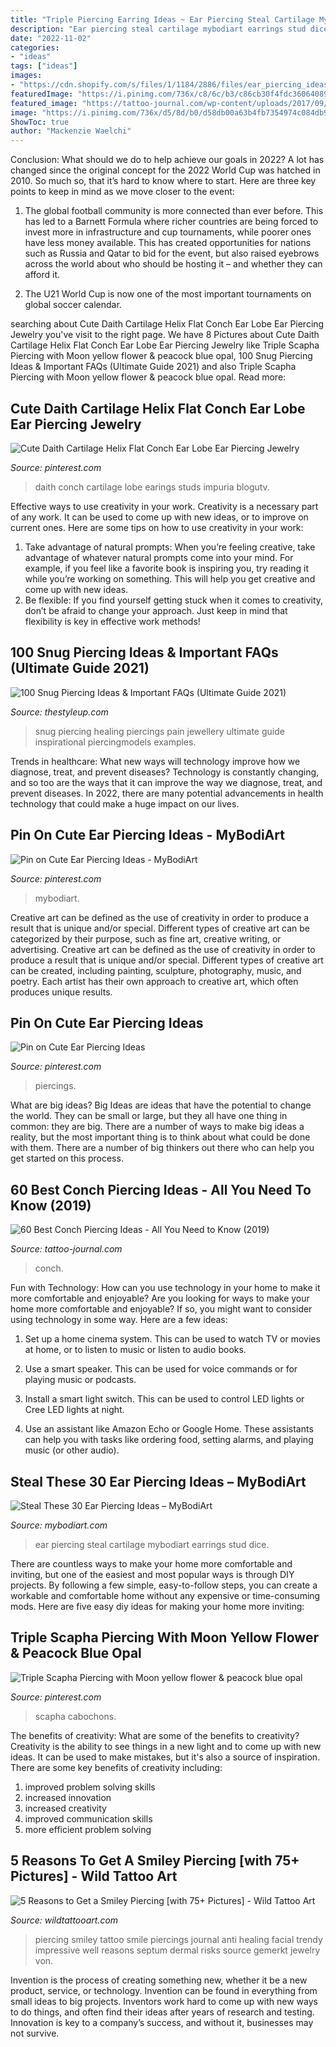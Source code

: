 ```yaml
---
title: "Triple Piercing Earring Ideas ~ Ear Piercing Steal Cartilage Mybodiart Earrings Stud Dice"
description: "Ear piercing steal cartilage mybodiart earrings stud dice"
date: "2022-11-02"
categories:
- "ideas"
tags: ["ideas"]
images:
- "https://cdn.shopify.com/s/files/1/1184/2886/files/ear_piercing_ideas_0c94002d-aa54-49b2-8720-3b332f0574eb_2048x2048.jpg?v=1497555740"
featuredImage: "https://i.pinimg.com/736x/c8/6c/b3/c86cb30f4fdc3606408991d6f5ae0519.jpg"
featured_image: "https://tattoo-journal.com/wp-content/uploads/2017/09/Conch-Piercing-9-765x765.jpg"
image: "https://i.pinimg.com/736x/d5/8d/b0/d58db00a63b4fb7354974c084db99632.jpg"
ShowToc: true
author: "Mackenzie Waelchi"
---
```



Conclusion: What should we do to help achieve our goals in 2022?
A lot has changed since the original concept for the 2022 World Cup was hatched in 2010. So much so, that it’s hard to know where to start. Here are three key points to keep in mind as we move closer to the event:
1. The global football community is more connected than ever before. This has led to a Barnett Formula where richer countries are being forced to invest more in infrastructure and cup tournaments, while poorer ones have less money available. This has created opportunities for nations such as Russia and Qatar to bid for the event, but also raised eyebrows across the world about who should be hosting it – and whether they can afford it.

2. The U21 World Cup is now one of the most important tournaments on global soccer calendar.

	

		
searching about Cute Daith Cartilage Helix Flat Conch Ear Lobe Ear Piercing Jewelry you've visit to the right page. We have 8 Pictures about Cute Daith Cartilage Helix Flat Conch Ear Lobe Ear Piercing Jewelry like Triple Scapha Piercing with Moon yellow flower &amp; peacock blue opal, 100 Snug Piercing Ideas &amp; Important FAQs (Ultimate Guide 2021) and also Triple Scapha Piercing with Moon yellow flower &amp; peacock blue opal. Read more:
		
    
## Cute Daith Cartilage Helix Flat Conch Ear Lobe Ear Piercing Jewelry

<img loading=lazy src="https://i.pinimg.com/736x/1c/ac/26/1cac26883109c8683de289ebcabe623f.jpg" onerror="this.onerror=null;this.src='https://tse1.mm.bing.net/th?id=OIP.KU7QJVs4xZUB8SneV8yBWgHaLG&amp;pid=15.1';" alt="Cute Daith Cartilage Helix Flat Conch Ear Lobe Ear Piercing Jewelry">

_Source: pinterest.com_

>daith conch cartilage lobe earings studs impuria blogutv. 

	

Effective ways to use creativity in your work.
Creativity is a necessary part of any work. It can be used to come up with new ideas, or to improve on current ones. Here are some tips on how to use creativity in your work: 
1. Take advantage of natural prompts: When you’re feeling creative, take advantage of whatever natural prompts come into your mind. For example, if you feel like a favorite book is inspiring you, try reading it while you’re working on something. This will help you get creative and come up with new ideas. 
2. Be flexible: If you find yourself getting stuck when it comes to creativity, don’t be afraid to change your approach. Just keep in mind that flexibility is key in effective work methods! 

    
## 100 Snug Piercing Ideas &amp; Important FAQs (Ultimate Guide 2021)

<img loading=lazy src="https://thestyleup.com/wp-content/uploads/2016/04/Snug-Piercing25.jpg" onerror="this.onerror=null;this.src='https://tse1.mm.bing.net/th?id=OIP.XWPTPnAiGn2r1WApTRdxHgHaJ4&amp;pid=15.1';" alt="100 Snug Piercing Ideas &amp; Important FAQs (Ultimate Guide 2021)">

_Source: thestyleup.com_

>snug piercing healing piercings pain jewellery ultimate guide inspirational piercingmodels examples. 

	

Trends in healthcare: What new ways will technology improve how we diagnose, treat, and prevent diseases?
Technology is constantly changing, and so too are the ways that it can improve the way we diagnose, treat, and prevent diseases. In 2022, there are many potential advancements in health technology that could make a huge impact on our lives.

    
## Pin On Cute Ear Piercing Ideas - MyBodiArt

<img loading=lazy src="https://i.pinimg.com/736x/d5/8d/b0/d58db00a63b4fb7354974c084db99632.jpg" onerror="this.onerror=null;this.src='https://tse1.mm.bing.net/th?id=OIP.TF5WWijoF7fRCB6ju6ZIEgHaLH&amp;pid=15.1';" alt="Pin on Cute Ear Piercing Ideas - MyBodiArt">

_Source: pinterest.com_

>mybodiart. 

	

Creative art can be defined as the use of creativity in order to produce a result that is unique and/or special. Different types of creative art can be categorized by their purpose, such as fine art, creative writing, or advertising.
Creative art can be defined as the use of creativity in order to produce a result that is unique and/or special. Different types of creative art can be created, including painting, sculpture, photography, music, and poetry. Each artist has their own approach to creative art, which often produces unique results.

    
## Pin On Cute Ear Piercing Ideas

<img loading=lazy src="https://i.pinimg.com/736x/c8/6c/b3/c86cb30f4fdc3606408991d6f5ae0519.jpg" onerror="this.onerror=null;this.src='https://tse1.mm.bing.net/th?id=OIP.Tv_LgWVr6b8NwkiJDzeYwQHaOq&amp;pid=15.1';" alt="Pin on Cute Ear Piercing Ideas">

_Source: pinterest.com_

>piercings. 

	

What are big ideas?
Big Ideas are ideas that have the potential to change the world. They can be small or large, but they all have one thing in common: they are big. There are a number of ways to make big ideas a reality, but the most important thing is to think about what could be done with them. There are a number of big thinkers out there who can help you get started on this process.

    
## 60 Best Conch Piercing Ideas - All You Need To Know (2019)

<img loading=lazy src="https://tattoo-journal.com/wp-content/uploads/2017/09/Conch-Piercing-9-765x765.jpg" onerror="this.onerror=null;this.src='https://tse2.mm.bing.net/th?id=OIP.F_yhB-qUplveuS4hFgRwVQHaHa&amp;pid=15.1';" alt="60 Best Conch Piercing Ideas - All You Need to Know (2019)">

_Source: tattoo-journal.com_

>conch. 

	

Fun with Technology: How can you use technology in your home to make it more comfortable and enjoyable?
Are you looking for ways to make your home more comfortable and enjoyable? If so, you might want to consider using technology in some way. Here are a few ideas:
1. Set up a home cinema system. This can be used to watch TV or movies at home, or to listen to music or listen to audio books.

2. Use a smart speaker. This can be used for voice commands or for playing music or podcasts.

3. Install a smart light switch. This can be used to control LED lights or Cree LED lights at night.

4. Use an assistant like Amazon Echo or Google Home. These assistants can help you with tasks like ordering food, setting alarms, and playing music (or other audio).

    
## Steal These 30 Ear Piercing Ideas – MyBodiArt

<img loading=lazy src="https://cdn.shopify.com/s/files/1/1184/2886/files/ear_piercing_ideas_0c94002d-aa54-49b2-8720-3b332f0574eb_2048x2048.jpg?v=1497555740" onerror="this.onerror=null;this.src='https://tse4.mm.bing.net/th?id=OIP.SzTo5GZLnZN4P2z1X6mcbgHaNg&amp;pid=15.1';" alt="Steal These 30 Ear Piercing Ideas – MyBodiArt">

_Source: mybodiart.com_

>ear piercing steal cartilage mybodiart earrings stud dice. 

	

There are countless ways to make your home more comfortable and inviting, but one of the easiest and most popular ways is through DIY projects. By following a few simple, easy-to-follow steps, you can create a workable and comfortable home without any expensive or time-consuming mods. Here are five easy diy ideas for making your home more inviting: 

    
## Triple Scapha Piercing With Moon Yellow Flower &amp; Peacock Blue Opal

<img loading=lazy src="http://i.pinimg.com/1200x/8f/b8/84/8fb8846e1a044c1810d2a2c4edef7f7e.jpg" onerror="this.onerror=null;this.src='https://tse1.mm.bing.net/th?id=OIP.x7O_R_KPeRlEc-43hOyrKAHaHa&amp;pid=15.1';" alt="Triple Scapha Piercing with Moon yellow flower &amp; peacock blue opal">

_Source: pinterest.com_

>scapha cabochons. 

	

The benefits of creativity: What are some of the benefits to creativity?
Creativity is the ability to see things in a new light and to come up with new ideas. It can be used to make mistakes, but it's also a source of inspiration. There are some key benefits of creativity including: 
1. improved problem solving skills 
2. increased innovation 
3. increased creativity 
4. improved communication skills 
5. more efficient problem solving 

    
## 5 Reasons To Get A Smiley Piercing [with 75+ Pictures] - Wild Tattoo Art

<img loading=lazy src="https://www.wildtattooart.com/wp-content/uploads/2019/04/smiley-piercing-5.jpg" onerror="this.onerror=null;this.src='https://tse1.mm.bing.net/th?id=OIP.WTpAdS6oD2Tvr6xEpekhaQHaFV&amp;pid=15.1';" alt="5 Reasons to Get a Smiley Piercing [with 75+ Pictures] - Wild Tattoo Art">

_Source: wildtattooart.com_

>piercing smiley tattoo smile piercings journal anti healing facial trendy impressive well reasons septum dermal risks source gemerkt jewelry von. 

	

Invention is the process of creating something new, whether it be a new product, service, or technology. Invention can be found in everything from small ideas to big projects. Inventors work hard to come up with new ways to do things, and often find their ideas after years of research and testing. Innovation is key to a company’s success, and without it, businesses may not survive.

